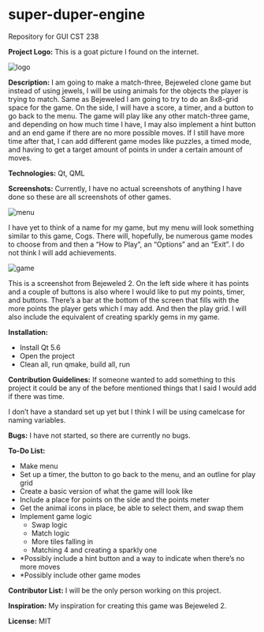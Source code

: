 # super-duper-engine
Repository for GUI CST 238

**Project Logo:** This is a goat picture I found on the internet.

![logo](http://www.how-to-draw-funny-cartoons.com/image-files/how-to-draw-a-goat-8.gif)

**Description:** I am going to make a match-three, Bejeweled clone game but instead of using jewels, I will be using animals for the objects the player is trying to match. Same as Bejeweled I am going to try to do an 8x8-grid space for the game. On the side, I will have a score, a timer, and a button to go back to the menu. The game will play like any other match-three game, and depending on how much time I have, I may also implement a hint button and an end game if there are no more possible moves. If I still have more time after that, I can add different game modes like puzzles, a timed mode, and having to get a target amount of points in under a certain amount of moves. 

**Technologies:** Qt, QML

**Screenshots:** Currently, I have no actual screenshots of anything I have done so these are all screenshots of other games. 

  ![menu](http://www.androidtapp.com/wp-content/uploads/2013/01/Cogs-Menu.png)

I have yet to think of a name for my game, but my menu will look something similar to this game, Cogs. There will, hopefully, be numerous game modes to choose from and then a “How to Play”, an “Options” and an “Exit”. I do not think I will add achievements. 

![game](http://www.pix123.com/gamesandcash//201601/Jan27/462466_bejeweled2xbla.jpg)

This is a screenshot from Bejeweled 2. On the left side where it has points and a couple of buttons is also where I would like to put my points, timer, and buttons. There’s a bar at the bottom of the screen that fills with the more points the player gets which I may add. And then the play grid. I will also include the equivalent of creating sparkly gems in my game. 

**Installation:**
+	Install Qt 5.6
+	Open the project
+ Clean all, run qmake, build all, run

**Contribution Guidelines:** If someone wanted to add something to this project it could be any of the before mentioned things that I said I would add if there was time.

I don’t have a standard set up yet but I think I will be using camelcase for naming variables.

**Bugs:** I have not started, so there are currently no bugs.

**To-Do List:**
+ Make menu
+ Set up a timer, the button to go back to the menu, and an outline for play grid
+ Create a basic version of what the game will look like
+ Include a place for points on the side and the points meter
+ Get the animal icons in place, be able to select them, and swap them
+ Implement game logic
  + Swap logic
  + Match logic
  + More tiles falling in
  + Matching 4 and creating a sparkly one
+ *Possibly include a hint button and a way to indicate when there’s no more moves
+ *Possibly include other game modes

**Contributor List:** I will be the only person working on this project.

**Inspiration:** My inspiration for creating this game was Bejeweled 2.

**License:** MIT
